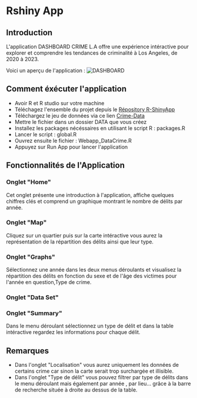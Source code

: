 # Rshiny App
## Introduction
L'application DASHBOARD CRIME L.A offre une expérience intéractive pour explorer et comprendre les tendances de criminalité à Los Angeles, de 2020 à 2023.

Voici un aperçu de l'application : 
![DASHBOARD](https://github.com/doriankari/RshinyApp/assets/146330254/7e148bd2-2c4e-4fac-a900-4d62fbc1d170)



## Comment éxécuter l'application
- Avoir R et R studio sur votre machine
- Téléchagez l'ensemble du projet depuis le [Répository R-ShinyApp](https://github.com/doriankari/RshinyApp.git)
- Téléchargez le jeu de données via ce lien [Crime-Data](https://data.lacity.org/Public-Safety/Crime-Data-from-2020-to-Present/2nrs-mtv8/about_data)
- Mettre le fichier dans un dossier DATA que vous créez
- Installez les packages nécéssaires en utilisant le script R : packages.R
- Lancer le script : global.R
- Ouvrez ensuite le fichier : Webapp_DataCrime.R
- Appuyez sur Run App pour lancer l'application
  

## Fonctionnalités de l'Application

### Onglet "Home"
Cet onglet présente une introduction à l'application, affiche quelques chiffres clés et comprend un graphique montrant le nombre de délits par année.
### Onglet "Map"
Cliquez sur un quartier puis sur la carte intéractive vous aurez la représentation de la répartition des délits ainsi que leur type.
### Onglet "Graphs"
Sélectionnez une année dans les deux menus déroulants et visualisez la répartition des délits en fonction du sexe et de l'âge des victimes pour l'année en question,Type de crime.

### Onglet "Data Set"

### Onglet "Summary"
Dans le menu déroulant sélectionnez un type de délit et dans la table intéractive regardez les informations pour chaque délit.

## Remarques 
- Dans l'onglet "Localisation" vous aurez uniquement les données de certains crime car sinon la carte serait trop surchargée et illisible.
- Dans l'onglet "Type de délit" vous pouvez filtrer par type de délits dans le menu déroulant mais également par année , par lieu... grâce à la barre de recherche située à droite au dessus de la table.
